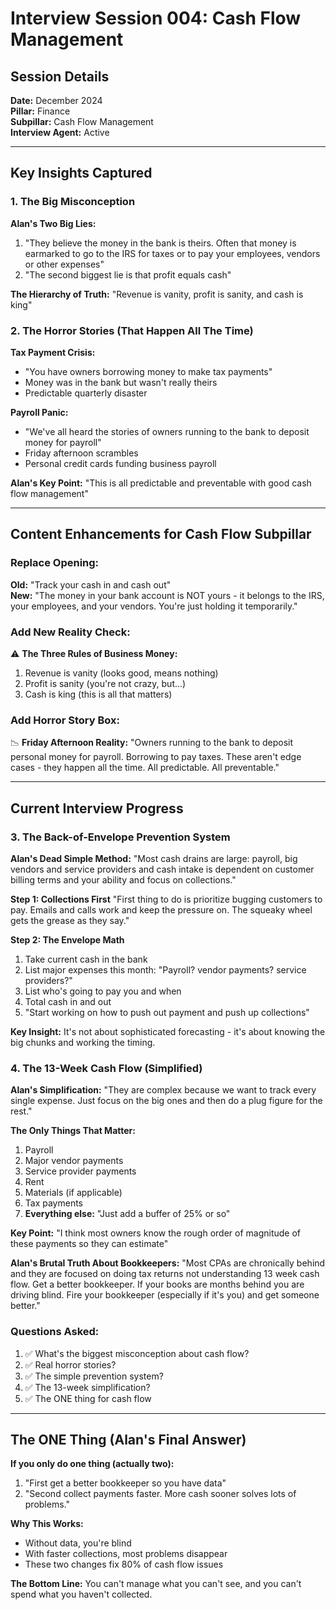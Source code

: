# Interview Session 004: Cash Flow Management

## Session Details
**Date:** December 2024  
**Pillar:** Finance  
**Subpillar:** Cash Flow Management  
**Interview Agent:** Active

---

## Key Insights Captured

### 1. The Big Misconception
**Alan's Two Big Lies:**
1. "They believe the money in the bank is theirs. Often that money is earmarked to go to the IRS for taxes or to pay your employees, vendors or other expenses"
2. "The second biggest lie is that profit equals cash"

**The Hierarchy of Truth:**
"Revenue is vanity, profit is sanity, and cash is king"

### 2. The Horror Stories (That Happen All The Time)

**Tax Payment Crisis:**
- "You have owners borrowing money to make tax payments"
- Money was in the bank but wasn't really theirs
- Predictable quarterly disaster

**Payroll Panic:**
- "We've all heard the stories of owners running to the bank to deposit money for payroll"
- Friday afternoon scrambles
- Personal credit cards funding business payroll

**Alan's Key Point:** "This is all predictable and preventable with good cash flow management"

---

## Content Enhancements for Cash Flow Subpillar

### Replace Opening:
**Old:** "Track your cash in and cash out"  
**New:** "The money in your bank account is NOT yours - it belongs to the IRS, your employees, and your vendors. You're just holding it temporarily."

### Add New Reality Check:
⚠️ **The Three Rules of Business Money:**
1. Revenue is vanity (looks good, means nothing)
2. Profit is sanity (you're not crazy, but...)
3. Cash is king (this is all that matters)

### Add Horror Story Box:
📉 **Friday Afternoon Reality:**
"Owners running to the bank to deposit personal money for payroll. Borrowing to pay taxes. These aren't edge cases - they happen all the time. All predictable. All preventable."

---

## Current Interview Progress

### 3. The Back-of-Envelope Prevention System

**Alan's Dead Simple Method:**
"Most cash drains are large: payroll, big vendors and service providers and cash intake is dependent on customer billing terms and your ability and focus on collections."

**Step 1: Collections First**
"First thing to do is prioritize bugging customers to pay. Emails and calls work and keep the pressure on. The squeaky wheel gets the grease as they say."

**Step 2: The Envelope Math**
1. Take current cash in the bank
2. List major expenses this month: "Payroll? vendor payments? service providers?"
3. List who's going to pay you and when
4. Total cash in and out
5. "Start working on how to push out payment and push up collections"

**Key Insight:** It's not about sophisticated forecasting - it's about knowing the big chunks and working the timing.

### 4. The 13-Week Cash Flow (Simplified)

**Alan's Simplification:**
"They are complex because we want to track every single expense. Just focus on the big ones and then do a plug figure for the rest."

**The Only Things That Matter:**
1. Payroll
2. Major vendor payments
3. Service provider payments
4. Rent
5. Materials (if applicable)
6. Tax payments
7. **Everything else:** "Just add a buffer of 25% or so"

**Key Point:** "I think most owners know the rough order of magnitude of these payments so they can estimate"

**Alan's Brutal Truth About Bookkeepers:**
"Most CPAs are chronically behind and they are focused on doing tax returns not understanding 13 week cash flow. Get a better bookkeeper. If your books are months behind you are driving blind. Fire your bookkeeper (especially if it's you) and get someone better."

### Questions Asked:
1. ✅ What's the biggest misconception about cash flow?
2. ✅ Real horror stories?
3. ✅ The simple prevention system?
4. ✅ The 13-week simplification?
5. ✅ The ONE thing for cash flow

---

## The ONE Thing (Alan's Final Answer)

**If you only do one thing (actually two):**
1. "First get a better bookkeeper so you have data"
2. "Second collect payments faster. More cash sooner solves lots of problems."

**Why This Works:**
- Without data, you're blind
- With faster collections, most problems disappear
- These two changes fix 80% of cash flow issues

**The Bottom Line:** You can't manage what you can't see, and you can't spend what you haven't collected.